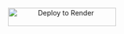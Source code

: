 <p align="center">
    <a href="https://render.com/deploy?repo=https://github.com/immortal-music/maythusharmusic">
        <img src="https://render.com/images/deploy-to-render-button.svg" alt="Deploy to Render" width="220" height="38.45"/>
    </a>
</p>
